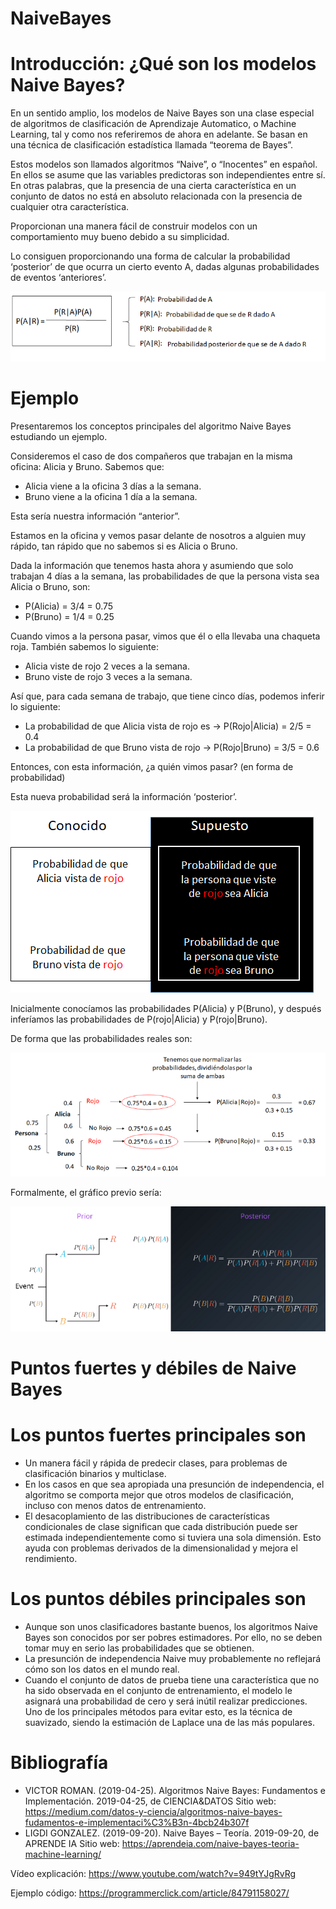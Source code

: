 # NaiveBayes

# Introducción: ¿Qué son los modelos Naive Bayes?

En un sentido amplio, los modelos de Naive Bayes son una clase especial de algoritmos de clasificación de Aprendizaje Automatico, o Machine Learning, tal y como nos referiremos de ahora en adelante. Se basan en una técnica de clasificación estadística llamada “teorema de Bayes”.

Estos modelos son llamados algoritmos “Naive”, o “Inocentes” en español. En ellos se asume que las variables predictoras son independientes entre sí. En otras palabras, que la presencia de una cierta característica en un conjunto de datos no está en absoluto relacionada con la presencia de cualquier otra característica.

Proporcionan una manera fácil de construir modelos con un comportamiento muy bueno debido a su simplicidad.

Lo consiguen proporcionando una forma de calcular la probabilidad ‘posterior’ de que ocurra un cierto evento A, dadas algunas probabilidades de eventos ‘anteriores’.

![one image](https://github.com/rulom24/NaiveBayes/blob/main/Formula.png)

# Ejemplo
Presentaremos los conceptos principales del algoritmo Naive Bayes estudiando un ejemplo.

Consideremos el caso de dos compañeros que trabajan en la misma oficina: Alicia y Bruno. Sabemos que:

- Alicia viene a la oficina 3 días a la semana.
- Bruno viene a la oficina 1 día a la semana.

Esta sería nuestra información “anterior”.

Estamos en la oficina y vemos pasar delante de nosotros a alguien muy rápido, tan rápido que no sabemos si es Alicia o Bruno.

Dada la información que tenemos hasta ahora y asumiendo que solo trabajan 4 días a la semana, las probabilidades de que la persona vista sea Alicia o Bruno, son:

- P(Alicia) = 3/4 = 0.75
- P(Bruno) = 1/4 = 0.25

Cuando vimos a la persona pasar, vimos que él o ella llevaba una chaqueta roja. También sabemos lo siguiente:

- Alicia viste de rojo 2 veces a la semana.
- Bruno viste de rojo 3 veces a la semana.

Así que, para cada semana de trabajo, que tiene cinco días, podemos inferir lo siguiente:

- La probabilidad de que Alicia vista de rojo es → P(Rojo|Alicia) = 2/5 = 0.4
- La probabilidad de que Bruno vista de rojo → P(Rojo|Bruno) = 3/5 = 0.6

Entonces, con esta información, ¿a quién vimos pasar? (en forma de probabilidad)

Esta nueva probabilidad será la información ‘posterior’.

![two image](https://github.com/rulom24/NaiveBayes/blob/main/Posterior.png)

Inicialmente conocíamos las probabilidades P(Alicia) y P(Bruno), y después inferíamos las probabilidades de P(rojo|Alicia) y P(rojo|Bruno).

De forma que las probabilidades reales son:

![three image](https://github.com/rulom24/NaiveBayes/blob/main/Probabilidades.png)

Formalmente, el gráfico previo sería:

![four image](https://github.com/rulom24/NaiveBayes/blob/main/Grafico.png)

# Puntos fuertes y débiles de Naive Bayes

# Los puntos fuertes principales son

- Un manera fácil y rápida de predecir clases, para problemas de clasificación binarios y multiclase.
- En los casos en que sea apropiada una presunción de independencia, el algoritmo se comporta mejor que otros modelos de clasificación, incluso con menos datos de entrenamiento.
- El desacoplamiento de las distribuciones de características condicionales de clase significan que cada distribución puede ser estimada independientemente como si tuviera una sola dimensión. Esto ayuda con problemas derivados de la dimensionalidad y mejora el rendimiento.

# Los puntos débiles principales son

- Aunque son unos clasificadores bastante buenos, los algoritmos Naive Bayes son conocidos por ser pobres estimadores. Por ello, no se deben tomar muy en serio las probabilidades que se obtienen.
- La presunción de independencia Naive muy probablemente no reflejará cómo son los datos en el mundo real.
- Cuando el conjunto de datos de prueba tiene una característica que no ha sido observada en el conjunto de entrenamiento, el modelo le asignará una probabilidad de cero y será inútil realizar predicciones. Uno de los principales métodos para evitar esto, es la técnica de suavizado, siendo la estimación de Laplace una de las más populares.

# Bibliografía
- VICTOR ROMAN. (2019-04-25). Algoritmos Naive Bayes: Fundamentos e Implementación. 2019-04-25, de CIENCIA&DATOS Sitio web: https://medium.com/datos-y-ciencia/algoritmos-naive-bayes-fudamentos-e-implementaci%C3%B3n-4bcb24b307f
- LIGDI GONZALEZ. (2019-09-20). Naive Bayes – Teoría. 2019-09-20, de APRENDE IA Sitio web: https://aprendeia.com/naive-bayes-teoria-machine-learning/

Vídeo explicación: https://www.youtube.com/watch?v=949tYJgRvRg

Ejemplo código: https://programmerclick.com/article/84791158027/
